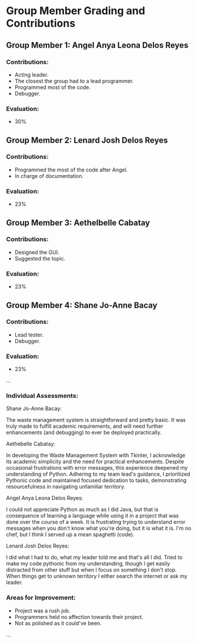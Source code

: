 # Group Member Grading and Contributions

## Group Member 1: Angel Anya Leona Delos Reyes

### Contributions:
- Acting leader.
- The closest the group had to a lead programmer.
- Programmed most of the code.
- Debugger.

### Evaluation:
- 30%

## Group Member 2: Lenard Josh Delos Reyes

### Contributions:
- Programmed the most of the code after Angel.
- In charge of documentation.

### Evaluation:
- 23%

## Group Member 3: Aethelbelle Cabatay

### Contributions:
- Designed the GUI.
- Suggested the topic.

### Evaluation:
- 23%

## Group Member 4: Shane Jo-Anne Bacay

### Contributions:
- Lead tester.
- Debugger.

### Evaluation:
- 23%

...

### Individual Assessments:

Shane Jo-Anne Bacay:

The waste management system is straightforward and pretty basic. It was truly made to fulfill academic requirements, and will need further enhancements (and debugging) to ever be deployed practically.

Aethebelle Cabatay:

In developing the Waste Management System with Tkinter, I acknowledge its academic simplicity and the need for practical enhancements. Despite occasional frustrations with error messages, this experience deepened my understanding of Python. Adhering to my team lead's guidance, I prioritized Pythonic code and maintained focused dedication to tasks, demonstrating resourcefulness in navigating unfamiliar territory.

Angel Anya Leona Delos Reyes:

I could not appreciate Python as much as I did Java, but that is consequence of learning a language while using it in a project that was done over the course of a week. It is frustrating trying to understand error messages when you don't know what you're doing, but it is what it is. I'm no chef, but I think I served up a mean spaghetti (code). 

Lenard Josh Delos Reyes:

I did what I had to do, what my leader told me and that's all I did. Tried to make my code pythonic from my understanding, though I get easily distracted from other stuff but when I focus on something I don't stop. When things get to unknown territory I either search the internet or ask my leader.

### Areas for Improvement:
- Project was a rush job.
- Programmers held no affection towards their project.
- Not as polished as it could've been.

...

